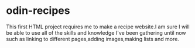 # odin-recipes
This first HTML project requires me to make a recipe website.I am sure I will be able to use all of the skills and knowledge I've been gathering until now such as linking to different pages,adding images,making lists and more.